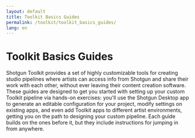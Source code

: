 ```yaml
---
layout: default
title: Toolkit Basics Guides
permalink: /toolkit/toolkit_basics_guides/
lang: en
---
```


# Toolkit Basics Guides

Shotgun Toolkit provides a set of highly customizable tools for creating studio pipelines where artists can access info from Shotgun and share their work with each other, without ever leaving their content creation software. These guides are designed to get you started with setting up your custom Toolkit pipeline via hands-on exercises: you'll use the Shotgun Desktop app to generate an editable configuration for your project, modify settings on existing apps, and even add Toolkit apps to different artist environments, getting you on the path to designing your custom pipeline. Each guide builds on the ones before it, but they include instructions for jumping in from anywhere. 
